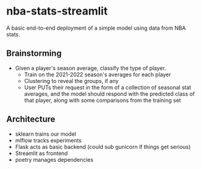 # nba-stats-streamlit

A basic end-to-end deployment of a simple model using data from NBA stats.

## Brainstorming

- Given a player's season average, classify the type of player.
  - Train on the 2021-2022 season's averages for each player
  - Clustering to reveal the groups, if any
  - User PUTs their request in the form of a collection of seasonal stat averages, and the model should respond with the predicted class of that player, along with some comparisons from the training set

## Architecture

- sklearn trains our model
- mlflow tracks experiments
- Flask acts as basic backend (could sub gunicorn if things get serious)
- Streamlit as frontend
- poetry manages dependencies
